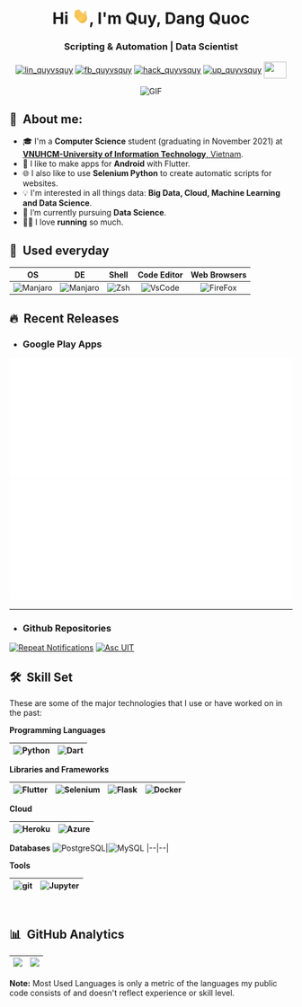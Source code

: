 <h1 align="center">Hi <img src="https://raw.githubusercontent.com/ABSphreak/ABSphreak/master/gifs/Hi.gif" width="30px">, I'm Quy, Dang Quoc </h1>
<h3 align="center">Scripting & Automation | Data Scientist</h3>
<p align="center">
<a href="https://www.linkedin.com/in/quyvsquy/" target="blank"><img align="center" src="https://simpleicons.org/icons/linkedin.svg" alt="lin_quyvsquy" height="30" width="40" /></a>
<a href="https://www.facebook.com/quyvsquy/" target="blank"><img align="center" src="https://simpleicons.org/icons/facebook.svg" alt="fb_quyvsquy" height="30" width="40" /></a>
<a href="https://www.hackerrank.com/quocquy7519" target="blank"><img align="center" src="https://simpleicons.org/icons/hackerrank.svg" alt="hack_quyvsquy" height="30" width="40" /></a>
<a href="https://www.upwork.com/freelancers/~01a38db57c77cfc2cc" target="blank"><img align="center" src="https://simpleicons.org/icons/upwork.svg" alt="up_quyvsquy" height="30" width="40" /></a>
<!-- <a href="https://leetcode.com/quyvsquy/" target="blank"><img align="center" src="https://simpleicons.org/icons/leetcode.svg" alt="leet_quyvsquy" height="30" width="40" /></a> -->
<a href = "mailto: quocquy7519@gmail.com"><img align="center" src="https://simpleicons.org/icons/gmail.svg" height="30" width="40" /></a>
</p>
<p align="center">
    <img alt="GIF" src="https://i.pinimg.com/originals/9e/a7/2e/9ea72ef078139ced289852e8a4ea0c5c.gif" width = 200/>
</p>

## 👦 &nbsp;About me:
- 🎓 I'm a **Computer Science** student (graduating in November 2021) at <a href="https://www.uit.edu.vn/"> <b>VNUHCM-University of Information Technology</b>, Vietnam</a>.
- 📱 I like to make apps for **Android** with Flutter.
- 🌐 I also like to use **Selenium Python** to create automatic scripts for websites.
- 💡 I'm interested in all things data: **Big Data, Cloud, Machine Learning and Data Science**.
- 🌱 I’m currently pursuing **Data Science**.
- 🏃‍♂️ I love **running** so much.


## 🧰 &nbsp;Used everyday
OS|DE|Shell|Code Editor|Web Browsers
|:--:|:--:|:--:|:--:|:--:|
<img title="Manjaro" alt="Manjaro" width="40px" src="https://manjaro.org/img/logo.svg"/>|<img title="Manjaro" alt="Manjaro" width="40px" src="https://upload.wikimedia.org/wikipedia/commons/8/8d/KDE_logo.svg"/>|<img title="Zsh" alt="Zsh" width="40px" src="https://img.shields.io/badge/-Zsh-181717?style=flat-square"/>|<img title="VsCode" alt="VsCode" width="40px" src="https://www.vectorlogo.zone/logos/visualstudio_code/visualstudio_code-icon.svg"/>|<img title="FireFox" alt="FireFox" width="40px" src="https://www.vectorlogo.zone/logos/firefox/firefox-icon.svg"/>|

<!-- ## 📕 &nbsp;My Latest Blog posts:
- link 1
- link 2 -->

## 🔥 &nbsp;Recent Releases
<link rel="stylesheet" href="main.css">


- ### Google Play Apps

<!-- <div class="box-notify">
<a class="box-item" href="https://play.google.com/store/apps/details?id=com.quyvsquy.arttransfer" style="text-decoration: none;">
    <div class="box-item__heading">
        <img class="app__icon" src="https://play-lh.googleusercontent.com/wAZqsk2FKx_Xz2IGCWhnfU9Xc2nFu051wsmK_MZCdP4o9Yr14cfCKYPQVCymhkRm0Ir5=s180" title="Art Transfer" alt="Art Transfer"/>
        <h3 class="box-item__notify-name"><strong>Art Transfer</strong></h3>
    </div>
    <p class="box-item__summary">An android application use deep learning to Style Transfer image by foreground and background.</p>
    <div class="box-item__footer">
        <div class="box-item__footer-lang">
            <div class="box-item__footer-circle"></div>
            <p class="box-item__footer-name">Flutter</p>
        </div>
        <div class="box-item__footer-stars">
            <img title="Google Play" alt="Google Play" src="https://www.vectorlogo.zone/logos/google_play/google_play-icon.svg" class="box-item__footer-icon"   width="16" height="16"/>
            <p class="box-item__footer-rate">500+</p>
        </div>
    </div>
</a>
<a class="box-item" href="https://play.google.com/store/apps/details?id=com.quyvsquy.repeat_notifications" style="text-decoration: none;">
    <div class="box-item__heading">
        <img class="app__icon" src="https://play-lh.googleusercontent.com/pgXDO1PURCrnwUECgJvnXUjtJsnWU2T6rxq1a5kcrAzR7XInvCjvwDf9INOj5c_BAvI=s180" title="Repeat Notifications" alt="Repeat Notifications"/>
        <h3 class="box-item__notify-name"><strong>Repeat_Notifications</strong></h3>
    </div>
    <p class="box-item__summary">Android app to create and repeat notifications after aperiod of time.</p>
    <div class="box-item__footer">
        <div class="box-item__footer-lang">
            <div class="box-item__footer-circle"></div>
            <p class="box-item__footer-name">Flutter</p>
        </div>
        <div class="box-item__footer-stars">
            <img title="Google Play" alt="Google Play" src="https://www.vectorlogo.zone/logos/google_play/google_play-icon.svg" class="box-item__footer-icon"   width="16" height="16"/>
            <p class="box-item__footer-rate">10+</p>
        </div>
    </div>
</a>
</div> -->
<!-- <img src="images/art_transfer.svg" />

<img src="images/repeat_notifications.svg"/> -->

[![Art Transfer](images/art_transfer.svg)](https://play.google.com/store/apps/details?id=com.quyvsquy.arttransfer)
[![Repeat Notifications](images/repeat_notifications.svg)](https://play.google.com/store/apps/details?id=com.quyvsquy.repeat_notifications)



---

- ### Github Repositories

[![Repeat Notifications](https://github-readme-stats.vercel.app/api/pin/?username=quyvsquy&repo=Repeat_Notifications&theme=chartreuse-dark)](https://github.com/quyvsquy/Repeat_Notifications)
[![Asc UIT](https://github-readme-stats.vercel.app/api/pin/?username=quyvsquy&repo=ascUIT&theme=chartreuse-dark)](https://github.com/quyvsquy/ascUIT)

## 🛠 &nbsp;Skill Set 

These are some of the major technologies that I use or have worked on in the past:

**Programming Languages**

<img title="Python" alt="Python" width="40" src="https://www.vectorlogo.zone/logos/python/python-icon.svg" />|<img title="Dart" alt="Dart" width="40" src="https://www.vectorlogo.zone/logos/dartlang/dartlang-icon.svg" />|
|--|--|



**Libraries and Frameworks**

<img title="Flutter" alt="Flutter" width="40px" src="https://www.vectorlogo.zone/logos/flutterio/flutterio-icon.svg"/>|<img title="Selenium" alt="Selenium" width="40px" src="https://raw.githubusercontent.com/gilbarbara/logos/master/logos/selenium.svg"/>|<img title="Flask" alt="Flask" width="40px" src="https://www.vectorlogo.zone/logos/pocoo_flask/pocoo_flask-icon.svg"/>|<img title="Docker" alt="Docker" width="40px" src="https://www.vectorlogo.zone/logos/docker/docker-icon.svg"/>
|--|--|--|--|


**Cloud**

<img title="Heroku" alt="Heroku" width="40px" src="https://www.vectorlogo.zone/logos/heroku/heroku-icon.svg"/>|<img title="Azure" alt="Azure" width="40px" src="https://www.vectorlogo.zone/logos/microsoft_azure/microsoft_azure-icon.svg"/>
|--|--|


**Databases**
<img title="PostgreSQL" alt="PostgreSQL" width="40px" src="https://www.vectorlogo.zone/logos/postgresql/postgresql-icon.svg"/>|<img title="MySQL" alt="MySQL" width="40px" src="https://www.vectorlogo.zone/logos/mysql/mysql-icon.svg"/>
|--|--|


**Tools**

<img title="git" alt="git" width="40px" src="https://www.vectorlogo.zone/logos/git-scm/git-scm-icon.svg"/>|<img title="Jupyter Notebook" alt="Jupyter" width="40px" src="https://www.vectorlogo.zone/logos/jupyter/jupyter-icon.svg"/>
|--|--|

<br>

<!-- <style>
    .analyzist > *{
        display: inline;
    }
</style> -->
<!-- <details>
<summary class="analyzist">
<h2> 📊 &nbsp;GitHub Analytics </h2>
</summary> -->

<h2> 📊 &nbsp;GitHub Analytics </h2>

<img height="200" src="https://github-readme-stats.vercel.app/api?username=quyvsquy&show_icons=true&theme=chartreuse-dark&include_all_commits=true&count_private=true"/>|<img height="200" src="https://github-readme-stats.vercel.app/api/top-langs/?username=quyvsquy&layout=compact&langs_count=8&theme=chartreuse-dark"/>
|--|--|

<b>Note:</b> Most Used Languages is only a metric of the languages my public code consists of and doesn't reflect experience or skill level.

</details>






